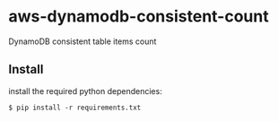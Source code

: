 # aws-dynamodb-consistent-count
DynamoDB consistent table items count

## Install

install the required python dependencies: 

```
$ pip install -r requirements.txt
```
